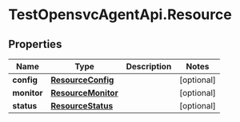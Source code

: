 # TestOpensvcAgentApi.Resource

## Properties

Name | Type | Description | Notes
------------ | ------------- | ------------- | -------------
**config** | [**ResourceConfig**](ResourceConfig.md) |  | [optional] 
**monitor** | [**ResourceMonitor**](ResourceMonitor.md) |  | [optional] 
**status** | [**ResourceStatus**](ResourceStatus.md) |  | [optional] 


